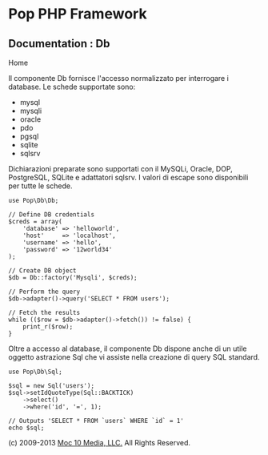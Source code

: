 Pop PHP Framework
=================

Documentation : Db
------------------

Home

Il componente Db fornisce l'accesso normalizzato per interrogare i
database. Le schede supportate sono:

-   mysql
-   mysqli
-   oracle
-   pdo
-   pgsql
-   sqlite
-   sqlsrv

Dichiarazioni preparate sono supportati con il MySQLi, Oracle, DOP,
PostgreSQL, SQLite e adattatori sqlsrv. I valori di escape sono
disponibili per tutte le schede.

    use Pop\Db\Db;

    // Define DB credentials
    $creds = array(
        'database' => 'helloworld',
        'host'     => 'localhost',
        'username' => 'hello',
        'password' => '12world34'
    );

    // Create DB object
    $db = Db::factory('Mysqli', $creds);

    // Perform the query
    $db->adapter()->query('SELECT * FROM users');

    // Fetch the results
    while (($row = $db->adapter()->fetch()) != false) {
        print_r($row);
    }

Oltre a accesso al database, il componente Db dispone anche di un utile
oggetto astrazione Sql che vi assiste nella creazione di query SQL
standard.

    use Pop\Db\Sql;

    $sql = new Sql('users');
    $sql->setIdQuoteType(Sql::BACKTICK)
        ->select()
        ->where('id', '=', 1);

    // Outputs 'SELECT * FROM `users` WHERE `id` = 1'
    echo $sql;

\(c) 2009-2013 [Moc 10 Media, LLC.](http://www.moc10media.com) All
Rights Reserved.
